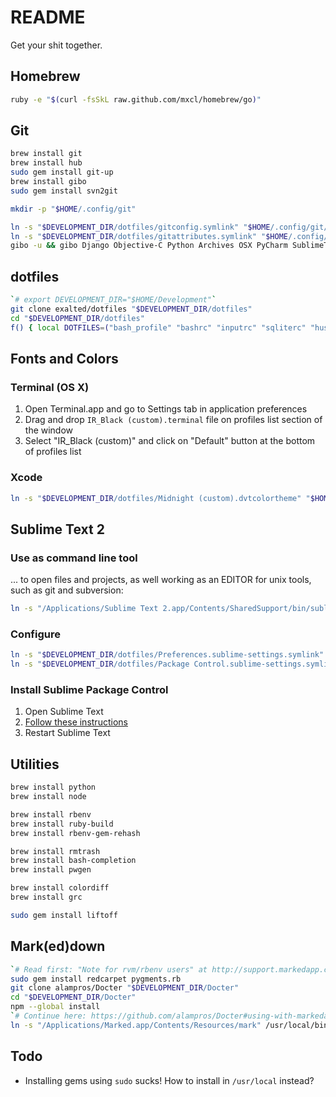 README
======

Get your shit together.

Homebrew
--------

```bash
ruby -e "$(curl -fsSkL raw.github.com/mxcl/homebrew/go)"
```

Git
---

```bash
brew install git
brew install hub
sudo gem install git-up
brew install gibo
sudo gem install svn2git

mkdir -p "$HOME/.config/git"

ln -s "$DEVELOPMENT_DIR/dotfiles/gitconfig.symlink" "$HOME/.config/git/config"
ln -s "$DEVELOPMENT_DIR/dotfiles/gitattributes.symlink" "$HOME/.config/git/attributes"
gibo -u && gibo Django Objective-C Python Archives OSX PyCharm SublimeText SVN > "$HOME/.config/git/ignore"
```

dotfiles
--------

```bash
`# export DEVELOPMENT_DIR="$HOME/Development"`
git clone exalted/dotfiles "$DEVELOPMENT_DIR/dotfiles"
cd "$DEVELOPMENT_DIR/dotfiles"
f() { local DOTFILES=("bash_profile" "bashrc" "inputrc" "sqliterc" "hushlogin"); for i in ${DOTFILES[@]}; do ln -s "$DEVELOPMENT_DIR/dotfiles/$i.symlink" "$HOME/.$i"; done }; f; unset -f f;
```

Fonts and Colors
----------------

### Terminal (OS X)

1. Open Terminal.app and go to Settings tab in application preferences
2. Drag and drop `IR_Black (custom).terminal` file on profiles list section of the window
3. Select "IR_Black (custom)" and click on "Default" button at the bottom of profiles list

### Xcode

```bash
ln -s "$DEVELOPMENT_DIR/dotfiles/Midnight (custom).dvtcolortheme" "$HOME/Library/Developer/Xcode/UserData/FontAndColorThemes/Midnight (custom).dvtcolortheme"
```

Sublime Text 2
--------------

### Use as command line tool

... to open files and projects, as well working as an EDITOR for unix tools, such as git and subversion:

```bash
ln -s "/Applications/Sublime Text 2.app/Contents/SharedSupport/bin/subl" /usr/local/bin/edit
```

### Configure

```bash
ln -s "$DEVELOPMENT_DIR/dotfiles/Preferences.sublime-settings.symlink" "$HOME/Library/Application Support/Sublime Text 2/Packages/User/Preferences.sublime-settings"
ln -s "$DEVELOPMENT_DIR/dotfiles/Package Control.sublime-settings.symlink" "$HOME/Library/Application Support/Sublime Text 2/Packages/User/Package Control.sublime-settings"
```

### Install Sublime Package Control

 1. Open Sublime Text
 2. [Follow these instructions](http://wbond.net/sublime_packages/package_control/installation)
 3. Restart Sublime Text

Utilities
---------

```bash
brew install python
brew install node

brew install rbenv
brew install ruby-build
brew install rbenv-gem-rehash

brew install rmtrash
brew install bash-completion
brew install pwgen

brew install colordiff
brew install grc

sudo gem install liftoff
```

Mark(ed)down
------------

```bash
`# Read first: "Note for rvm/rbenv users" at http://support.markedapp.com/kb/how-to-tips-and-tricks/using-marked-with-github-flavored-markdown-and-syntax-highlighting`
sudo gem install redcarpet pygments.rb
git clone alampros/Docter "$DEVELOPMENT_DIR/Docter"
cd "$DEVELOPMENT_DIR/Docter"
npm --global install
`# Continue here: https://github.com/alampros/Docter#using-with-markedapp`
ln -s "/Applications/Marked.app/Contents/Resources/mark" /usr/local/bin/mark
```

Todo
----

 * Installing gems using `sudo` sucks! How to install in `/usr/local` instead?
